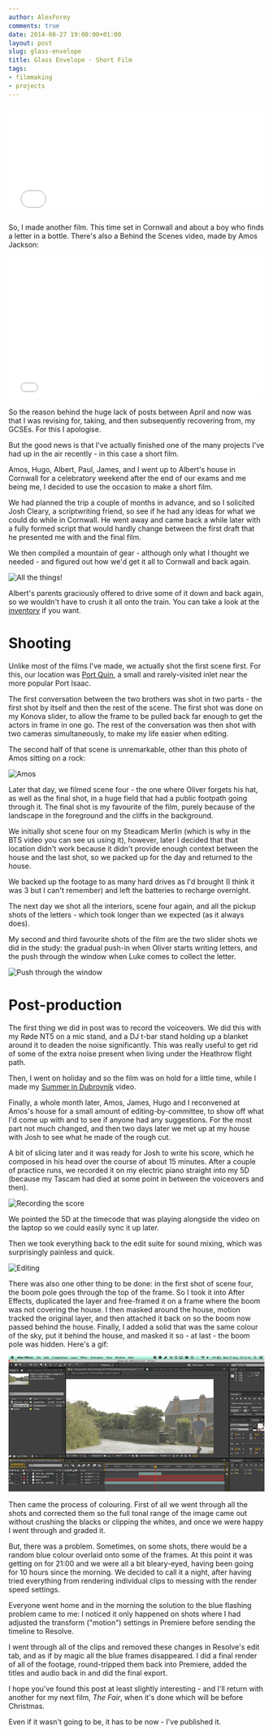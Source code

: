 ```yaml
---
author: AlexForey
comments: true
date: 2014-08-27 19:00:00+01:00
layout: post
slug: glass-envelope
title: Glass Envelope - Short Film
tags:
- filmmaking
- projects
---
```


<iframe src="//player.vimeo.com/video/104504079?title=0&amp;byline=0&amp;portrait=0&amp;color=ffffff" width="500" height="213" frameborder="0" webkitallowfullscreen mozallowfullscreen allowfullscreen></iframe>
	
So, I made another film. This time set in Cornwall and about a boy who finds a letter in a bottle. There's also a Behind the Scenes video, made by Amos Jackson:

<iframe src="//player.vimeo.com/video/104182118?title=0&amp;byline=0&amp;portrait=0&amp;color=ffffff" width="500" height="281" frameborder="0" webkitallowfullscreen mozallowfullscreen allowfullscreen></iframe>

So the reason behind the huge lack of posts between April and now was that I was revising for, taking, and then subsequently recovering from, my GCSEs. For this I apologise.

But the good news is that I've actually finished one of the many projects I've had up in the air recently - in this case a short film.

Amos, Hugo, Albert, Paul, James, and I went up to Albert's house in Cornwall for a celebratory weekend after the end of our exams and me being me, I decided to use the occasion to make a short film.

We had planned the trip a couple of months in advance, and so I solicited Josh Cleary, a scriptwriting friend, so see if he had any ideas for what we could do while in Cornwall. He went away and came back a while later with a fully formed script that would hardly change between the first draft that he presented me with and the final film.

We then compiled a mountain of gear - although only what I thought we needed - and figured out how we'd get it all to Cornwall and back again.

![All the things!](http://photos-a.ak.instagram.com/hphotos-ak-xpf1/10472029_1439521309642672_1326131195_n.jpg)

Albert's parents graciously offered to drive some of it down and back again, so we wouldn't have to crush it all onto the train. You can take a look at the [inventory](https://docs.google.com/spreadsheets/d/1Wu3mE1TUJSRHsdnj1PjmROBVfQSIWQ76LCINM_LXAFg/edit?usp=sharing) if you want.

# Shooting

Unlike most of the films I've made, we actually shot the first scene first. For this, our location was [Port Quin](https://www.google.co.uk/maps/place/Port+Quin,+Port+Isaac,+Cornwall+PL29/@50.58872,-4.866804,17z/data=!3m1!4b1!4m2!3m1!1s0x486b9de2b4d7d9fb:0x2889102ebccfd3f1), a small and rarely-visited inlet near the more popular Port Isaac.

The first conversation between the two brothers was shot in two parts - the first shot by itself and then the rest of the scene. The first shot was done on my Konova slider, to allow the frame to be pulled back far enough to get the actors in frame in one go. The rest of the conversation was then shot with two cameras simultaneously, to make my life easier when editing.

The second half of that scene is unremarkable, other than this photo of Amos sitting on a rock:

![Amos](http://photos-a.ak.instagram.com/hphotos-ak-xpf1/10471987_303419959834064_135673827_n.jpg)

Later that day, we filmed scene four - the one where Oliver forgets his hat, as well as the final shot, in a huge field that had a public footpath going through it. The final shot is my favourite of the film, purely because of the landscape in the foreground and the cliffs in the background. 

We initially shot scene four on my Steadicam Merlin (which is why in the BTS video you can see us using it), however, later I decided that that location didn't work because it didn't provide enough context between the house and the last shot, so we packed up for the day and returned to the house.

We backed up the footage to as many hard drives as I'd brought (I think it was 3 but I can't remember) and left the batteries to recharge overnight.

The next day we shot all the interiors, scene four again, and all the pickup shots of the letters - which took longer than we expected (as it always does).

My second and third favourite shots of the film are the two slider shots we did in the study: the gradual push-in when Oliver starts writing letters, and the push through the window when Luke comes to collect the letter.

![Push through the window](http://photos-e.ak.instagram.com/hphotos-ak-xfa1/917125_768161956538980_801073035_n.jpg)

# Post-production

The first thing we did in post was to record the voiceovers. We did this with my Røde NT5 on a mic stand, and a DJ t-bar stand holding up a blanket around it to deaden the noise significantly. This was really useful to get rid of some of the extra noise present when living under the Heathrow flight path.

Then, I went on holiday and so the film was on hold for a little time, while I made my [Summer in Dubrovnik](https://vimeo.com/102942840) video.

Finally, a whole month later, Amos, James, Hugo and I reconvened at Amos's house for a small amount of editing-by-committee, to show off what I'd come up with and to see if anyone had any suggestions. For the most part not much changed, and then two days later we met up at my house with Josh to see what he made of the rough cut.

A bit of slicing later and it was ready for Josh to write his score, which he composed in his head over the course of about 15 minutes. After a couple of practice runs, we recorded it on my electric piano straight into my 5D (because my Tascam had died at some point in between the voiceovers and then).

![Recording the score](http://photos-a.ak.instagram.com/hphotos-ak-xaf1/10601823_324633471039232_1842315460_n.jpg)

 We pointed the 5D at the timecode that was playing alongside the video on the laptop so we could easily sync it up later.

Then we took everything back to the edit suite for sound mixing, which was surprisingly painless and quick.

![Editing](http://photos-a.ak.instagram.com/hphotos-ak-xpa1/925600_841583919200256_1918369181_n.jpg)

There was also one other thing to be done: in the first shot of scene four, the boom pole goes through the top of the frame. So I took it into After Effects, duplicated the layer and free-framed it on a frame where the boom was not covering the house. I then masked around the house, motion tracked the original layer, and then attached it back on so the boom now passed behind the house. Finally, I added a solid that was the same colour of the sky, put it behind the house, and masked it so - at last - the boom pole was hidden. Here's a gif:

![Boom removal](/images/ge-boom.gif)

Then came the process of colouring. First of all we went through all the shots and corrected them so the full tonal range of the image came out without crushing the blacks or clipping the whites, and once we were happy I went through and graded it.

But, there was a problem. Sometimes, on some shots, there would be a random blue colour overlaid onto some of the frames. At this point it was getting on for 21:00 and we were all a bit bleary-eyed, having been going for 10 hours since the morning. We decided to call it a night, after having tried everything from rendering individual clips to messing with the render speed settings.

Everyone went home and in the morning the solution to the blue flashing problem came to me: I noticed it only happened on shots where I had adjusted the transform ("motion") settings in Premiere before sending the timeline to Resolve.

I went through all of the clips and removed these changes in Resolve's edit tab, and as if by magic all the blue frames disappeared. I did a final render of all of the footage, round-tripped them back into Premiere, added the titles and audio back in and did the final export.
	
I hope you've found this post at least slightly interesting - and I'll return with another for my next film, *The Fair*, when it's done which will be before Christmas.

Even if it wasn't going to be, it has to be now - I've published it.
